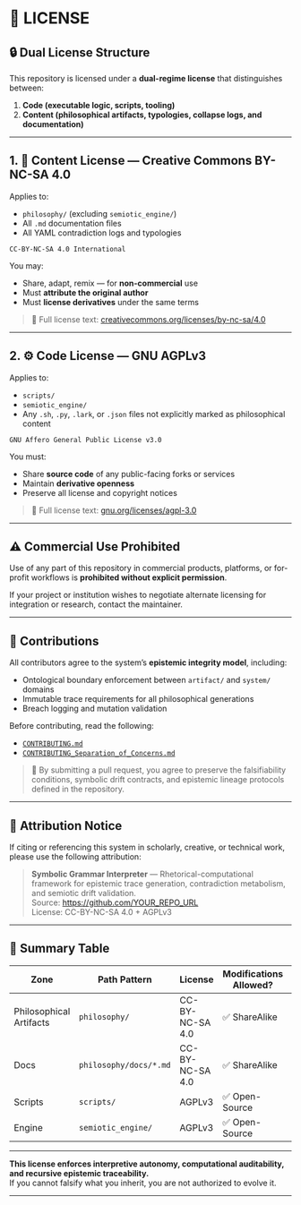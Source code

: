 # 📜 LICENSE

## 🔒 Dual License Structure

This repository is licensed under a **dual-regime license** that distinguishes between:

1. **Code (executable logic, scripts, tooling)**  
2. **Content (philosophical artifacts, typologies, collapse logs, and documentation)**

---

## 1. 🧠 Content License — Creative Commons BY-NC-SA 4.0  
Applies to:
- `philosophy/` (excluding `semiotic_engine/`)
- All `.md` documentation files
- All YAML contradiction logs and typologies

```
CC-BY-NC-SA 4.0 International
```

You may:
- Share, adapt, remix — for **non-commercial** use
- Must **attribute the original author**
- Must **license derivatives** under the same terms

> 🔗 Full license text: [creativecommons.org/licenses/by-nc-sa/4.0](https://creativecommons.org/licenses/by-nc-sa/4.0)

---

## 2. ⚙️ Code License — GNU AGPLv3  
Applies to:
- `scripts/`
- `semiotic_engine/`
- Any `.sh`, `.py`, `.lark`, or `.json` files not explicitly marked as philosophical content

```
GNU Affero General Public License v3.0
```

You must:
- Share **source code** of any public-facing forks or services
- Maintain **derivative openness**
- Preserve all license and copyright notices

> 🔗 Full license text: [gnu.org/licenses/agpl-3.0](https://www.gnu.org/licenses/agpl-3.0.html)

---

## ⚠️ Commercial Use Prohibited  
Use of any part of this repository in commercial products, platforms, or for-profit workflows is **prohibited without explicit permission**.

If your project or institution wishes to negotiate alternate licensing for integration or research, contact the maintainer.

---

## 🤝 Contributions

All contributors agree to the system’s **epistemic integrity model**, including:

- Ontological boundary enforcement between `artifact/` and `system/` domains
- Immutable trace requirements for all philosophical generations
- Breach logging and mutation validation

Before contributing, read the following:

- [`CONTRIBUTING.md`](philosophy/docs/CONTRIBUTING.md)
- [`CONTRIBUTING_Separation_of_Concerns.md`](philosophy/docs/CONTRIBUTING_Separation_of_Concerns.md)

> 🧬 By submitting a pull request, you agree to preserve the falsifiability conditions, symbolic drift contracts, and epistemic lineage protocols defined in the repository.

---

## 🧠 Attribution Notice

If citing or referencing this system in scholarly, creative, or technical work, please use the following attribution:

> **Symbolic Grammar Interpreter** — Rhetorical-computational framework for epistemic trace generation, contradiction metabolism, and semiotic drift validation.  
> Source: https://github.com/YOUR_REPO_URL  
> License: CC-BY-NC-SA 4.0 + AGPLv3

---

## 🧩 Summary Table

| Zone | Path Pattern | License | Modifications Allowed? | Commercial Use |
|------|--------------|---------|-------------------------|----------------|
| Philosophical Artifacts | `philosophy/` | CC-BY-NC-SA 4.0 | ✅ ShareAlike | ❌ Forbidden |
| Docs | `philosophy/docs/*.md` | CC-BY-NC-SA 4.0 | ✅ ShareAlike | ❌ Forbidden |
| Scripts | `scripts/` | AGPLv3 | ✅ Open-Source | ❌ Forbidden |
| Engine | `semiotic_engine/` | AGPLv3 | ✅ Open-Source | ❌ Forbidden |

---

**This license enforces interpretive autonomy, computational auditability, and recursive epistemic traceability.**  
If you cannot falsify what you inherit, you are not authorized to evolve it.

---
